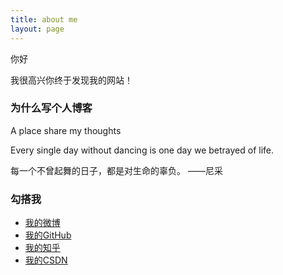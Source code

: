 ```yaml
---
title: about me
layout: page
---
```


你好

我很高兴你终于发现我的网站！


 <h3>为什么写个人博客</h3>
  
  A place share my thoughts 
  
  Every single day without dancing is one day we betrayed of life.
  
  每一个不曾起舞的日子，都是对生命的辜负。                   ——尼采






<h3>勾搭我</h3>

* <i class="fa fa-weibo"></i><a href="https://weibo.com/u/5393123005?refer_flag=1001030201_&is_hot=1" target="_blank" title="我的weibo">我的微博</a>
* <i class="fa fa-github"></i><a href="https://github.com/Yangtiancoder" target="_blank" title="Yangtian的github">我的GitHub</a>
* <i class="fa fa-search"></i><a href="https://www.zhihu.com/people/tian-yang-48-83/activities" target="_blank" title="我的知乎"> 我的知乎</a>
* <i class="fa fa-cuttlefish"></i><a href="https://blog.csdn.net/yuih344" target="_blank" title="我的CSDN"> 我的CSDN</a>


